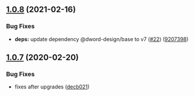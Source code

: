## [1.0.8](https://github.com/dword-design/stable-version-regex/compare/v1.0.7...v1.0.8) (2021-02-16)


### Bug Fixes

* **deps:** update dependency @dword-design/base to v7 ([#22](https://github.com/dword-design/stable-version-regex/issues/22)) ([9207398](https://github.com/dword-design/stable-version-regex/commit/9207398cd2ceebc2b80013f5ad5dc2cd6aeba3cf))

## [1.0.7](https://github.com/dword-design/stable-version-regex/compare/v1.0.6...v1.0.7) (2020-02-20)


### Bug Fixes

* fixes after upgrades ([decb021](https://github.com/dword-design/stable-version-regex/commit/decb021a1e3712362e1b32190779448e4b7403d4))
